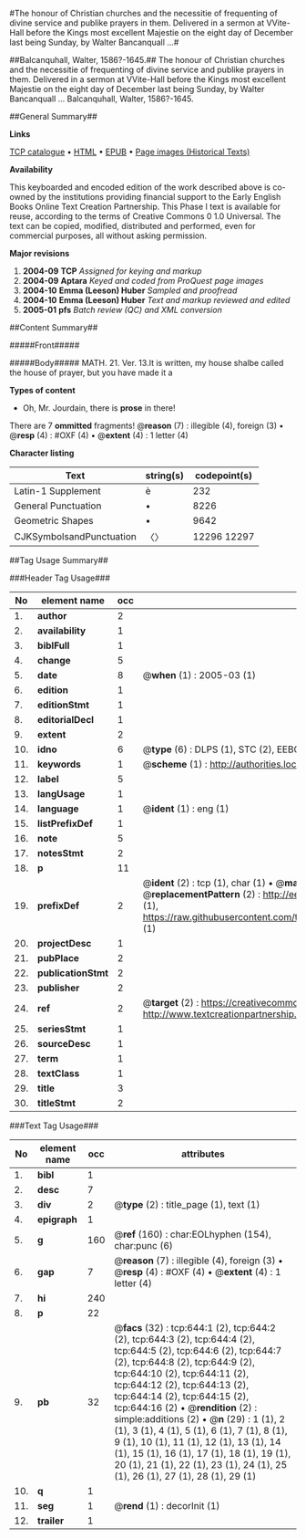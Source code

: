 #The honour of Christian churches and the necessitie of frequenting of divine service and publike prayers in them. Delivered in a sermon at VVite-Hall before the Kings most excellent Majestie on the eight day of December last being Sunday, by Walter Bancanquall ...#

##Balcanquhall, Walter, 1586?-1645.##
The honour of Christian churches and the necessitie of frequenting of divine service and publike prayers in them. Delivered in a sermon at VVite-Hall before the Kings most excellent Majestie on the eight day of December last being Sunday, by Walter Bancanquall ...
Balcanquhall, Walter, 1586?-1645.

##General Summary##

**Links**

[TCP catalogue](http://www.ota.ox.ac.uk/tcp/)  • 
[HTML](http://tei.it.ox.ac.uk/tcp/Texts-HTML/free/A02/A02233.html)  • 
[EPUB](http://tei.it.ox.ac.uk/tcp/Texts-EPUB/free/A02/A02233.epub) • 
[Page images (Historical Texts)](https://data.historicaltexts.jisc.ac.uk/view?pubId=eebo-99836376e&pageId=eebo-99836376e-644-1)

**Availability**

This keyboarded and encoded edition of the
	       work described above is co-owned by the institutions
	       providing financial support to the Early English Books
	       Online Text Creation Partnership. This Phase I text is
	       available for reuse, according to the terms of Creative
	       Commons 0 1.0 Universal. The text can be copied,
	       modified, distributed and performed, even for
	       commercial purposes, all without asking permission.

**Major revisions**

1. __2004-09__ __TCP__ *Assigned for keying and markup*
1. __2004-09__ __Aptara__ *Keyed and coded from ProQuest page images*
1. __2004-10__ __Emma (Leeson) Huber__ *Sampled and proofread*
1. __2004-10__ __Emma (Leeson) Huber__ *Text and markup reviewed and edited*
1. __2005-01__ __pfs__ *Batch review (QC) and XML conversion*

##Content Summary##

#####Front#####

#####Body#####
MATH. 21. Ver. 13.It is written, my house shalbe called the
house of prayer, but you have made it a

**Types of content**

  * Oh, Mr. Jourdain, there is **prose** in there!

There are 7 **ommitted** fragments! 
 @__reason__ (7) : illegible (4), foreign (3)  •  @__resp__ (4) : #OXF (4)  •  @__extent__ (4) : 1 letter (4)

**Character listing**


|Text|string(s)|codepoint(s)|
|---|---|---|
|Latin-1 Supplement|è|232|
|General Punctuation|•|8226|
|Geometric Shapes|▪|9642|
|CJKSymbolsandPunctuation|〈〉|12296 12297|

##Tag Usage Summary##

###Header Tag Usage###

|No|element name|occ|attributes|
|---|---|---|---|
|1.|__author__|2||
|2.|__availability__|1||
|3.|__biblFull__|1||
|4.|__change__|5||
|5.|__date__|8| @__when__ (1) : 2005-03 (1)|
|6.|__edition__|1||
|7.|__editionStmt__|1||
|8.|__editorialDecl__|1||
|9.|__extent__|2||
|10.|__idno__|6| @__type__ (6) : DLPS (1), STC (2), EEBO-CITATION (1), PROQUEST (1), VID (1)|
|11.|__keywords__|1| @__scheme__ (1) : http://authorities.loc.gov/ (1)|
|12.|__label__|5||
|13.|__langUsage__|1||
|14.|__language__|1| @__ident__ (1) : eng (1)|
|15.|__listPrefixDef__|1||
|16.|__note__|5||
|17.|__notesStmt__|2||
|18.|__p__|11||
|19.|__prefixDef__|2| @__ident__ (2) : tcp (1), char (1)  •  @__matchPattern__ (2) : ([0-9\-]+):([0-9IVX]+) (1), (.+) (1)  •  @__replacementPattern__ (2) : http://eebo.chadwyck.com/downloadtiff?vid=$1&page=$2 (1), https://raw.githubusercontent.com/textcreationpartnership/Texts/master/tcpchars.xml#$1 (1)|
|20.|__projectDesc__|1||
|21.|__pubPlace__|2||
|22.|__publicationStmt__|2||
|23.|__publisher__|2||
|24.|__ref__|2| @__target__ (2) : https://creativecommons.org/publicdomain/zero/1.0/ (1), http://www.textcreationpartnership.org/docs/. (1)|
|25.|__seriesStmt__|1||
|26.|__sourceDesc__|1||
|27.|__term__|1||
|28.|__textClass__|1||
|29.|__title__|3||
|30.|__titleStmt__|2||


###Text Tag Usage###

|No|element name|occ|attributes|
|---|---|---|---|
|1.|__bibl__|1||
|2.|__desc__|7||
|3.|__div__|2| @__type__ (2) : title_page (1), text (1)|
|4.|__epigraph__|1||
|5.|__g__|160| @__ref__ (160) : char:EOLhyphen (154), char:punc (6)|
|6.|__gap__|7| @__reason__ (7) : illegible (4), foreign (3)  •  @__resp__ (4) : #OXF (4)  •  @__extent__ (4) : 1 letter (4)|
|7.|__hi__|240||
|8.|__p__|22||
|9.|__pb__|32| @__facs__ (32) : tcp:644:1 (2), tcp:644:2 (2), tcp:644:3 (2), tcp:644:4 (2), tcp:644:5 (2), tcp:644:6 (2), tcp:644:7 (2), tcp:644:8 (2), tcp:644:9 (2), tcp:644:10 (2), tcp:644:11 (2), tcp:644:12 (2), tcp:644:13 (2), tcp:644:14 (2), tcp:644:15 (2), tcp:644:16 (2)  •  @__rendition__ (2) : simple:additions (2)  •  @__n__ (29) : 1 (1), 2 (1), 3 (1), 4 (1), 5 (1), 6 (1), 7 (1), 8 (1), 9 (1), 10 (1), 11 (1), 12 (1), 13 (1), 14 (1), 15 (1), 16 (1), 17 (1), 18 (1), 19 (1), 20 (1), 21 (1), 22 (1), 23 (1), 24 (1), 25 (1), 26 (1), 27 (1), 28 (1), 29 (1)|
|10.|__q__|1||
|11.|__seg__|1| @__rend__ (1) : decorInit (1)|
|12.|__trailer__|1||
